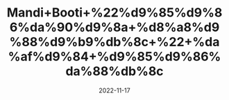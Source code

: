 ---
title: 'Mandi+Booti+%22%d9%85%d9%86%da%90%d9%8a+%d8%a8%d9%88%d9%b9%db%8c+%22+%da%af%d9%84+%d9%85%d9%86%da%88%db%8c'
date: '2022-11-17' 
metatag: '' 
inventory: '0' 
draft: false 
# meta description 
shortDescripton: '+Gul+Mundi++%22+Mundi+booti+is+an+aromatic+herb+that+contains+essential+amount+of+mineral%2c+volatile+oil%2c+fatty+acids+and+glucoside+and+It+give+relief+from+migraine.'
description: 'Flower+%d9%be%da%be%d9%88%d9%84'
longdescription: ''
tags: ''
brand: ''
subCategory: ''
unit: '50 gm-Pk'
sellCount: '0'
featured: True
# product Price
price: '50.0'
# Product Short Description
shortDescription: '+Gul+Mundi++%22+Mundi+booti+is+an+aromatic+herb+that+contains+essential+amount+of+mineral%2c+volatile+oil%2c+fatty+acids+and+glucoside+and+It+give+relief+from+migraine.'
productID: '641707F4-1129-ED11-9968-005056B3A416'
type: 'products'
category: 'Flower+%d9%be%da%be%d9%88%d9%84' 
thumnailproduct: 'https://eraconnect.blob.core.windows.net/product-images/aminsaddiquidawakhana/641707F4-1129-ED11-9968-005056B3A416.webp' 
images:
  - image: 'https://eraconnect.blob.core.windows.net/product-images/aminsaddiquidawakhana/641707F4-1129-ED11-9968-005056B3A416.webp'  
Variants:
---